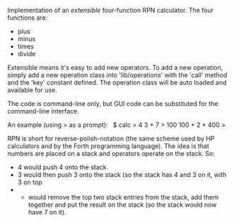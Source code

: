 Implementation of an *extensible* four-function RPN calculator. The four functions are:
* plus
* minus
* times
* divide

Extensible means it's easy to add new operators. To add a new operation, simply add a new operation class into 'lib/operations' with the 'call' method and the 'key' constant defined. The operation class will be auto loaded and available for use. 

The code is command-line only, but GUI code can be substituted for the command-line interface. 

An example (using > as a prompt):
 
	$ calc
	> 4 3 +
	7
	> 100 100 + 2 *
	400
	> 

RPN is short for reverse-polish-notation (the same scheme used by HP calculators and by the Forth programming language). The idea is that numbers are placed on a stack and operators operate on the stack. So:

* 4 would push 4 onto the stack.
* 3 would then push 3 onto the stack (so the stack has 4 and 3 on it, with 3 on top
* + would remove the top two stack entries from the stack, add them together and put the result on the stack (so the stack would now have 7 on it).